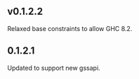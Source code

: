 ## v0.1.2.2

Relaxed base constraints to allow GHC 8.2.

## 0.1.2.1

Updated to support new gssapi.
